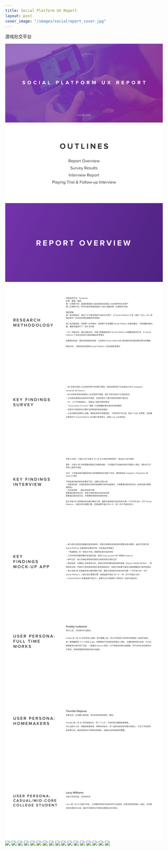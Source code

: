 ```yaml
---
title: Social Platform UX Report
layout: post
cover_image: "/images/socialreport_cover.jpg"
---
```

游戏社交平台

![](/images/socialreport1.jpg)
![](/images/socialreport2.jpg)
![](/images/socialreport3.jpg)
![](/images/socialreport4.jpg)
![](/images/socialreport5.jpg)
![](/images/socialreport6.jpg)
![](/images/socialreport7.jpg)
![](/images/socialreport8.jpg)
![](/images/socialreport9.jpg)
![](/images/socialreport10.jpg)
![](/images/socialreport11.jpg)
![](/images/socialreport12.jpg)
![](/images/socialreport13.jpg)
![](/images/socialreport14.jpg)
![](/images/socialreport15.jpg)
![](/images/socialreport16.jpg)
![](/images/socialreport17.jpg)
![](/images/socialreport18.jpg)
![](/images/socialreport19.jpg)
![](/images/socialreport20.jpg)
![](/images/socialreport21.jpg)
![](/images/socialreport22.jpg)
![](/images/socialreport23.jpg)
![](/images/socialreport24.jpg)
![](/images/socialreport25.jpg)
![](/images/socialreport26.jpg)
![](/images/socialreport27.jpg)

